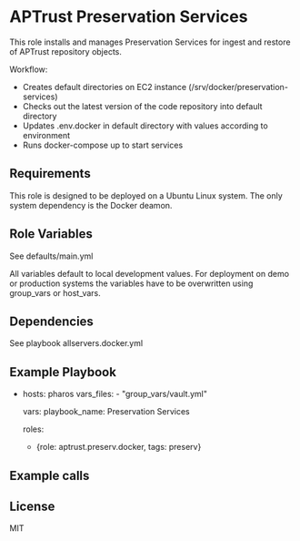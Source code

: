 APTrust Preservation Services
===

This role installs and manages Preservation Services for ingest and restore of APTrust repository objects.

Workflow:
- Creates default directories on EC2 instance (/srv/docker/preservation-services)
- Checks out the latest version of the code repository into default directory
- Updates .env.docker in default directory with values according to environment
- Runs docker-compose up to start services

Requirements
------------
This role is designed to be deployed on a Ubuntu Linux system.
The only system dependency is the Docker deamon.

Role Variables
--------------

See defaults/main.yml

All variables default to local development values. For deployment on demo or production systems the variables have to be overwritten using group_vars or host_vars.

Dependencies
------------

See playbook allservers.docker.yml

Example Playbook
----------------
-   hosts: pharos
    vars_files:
        - "group_vars/vault.yml"

    vars:
        playbook_name: Preservation Services

    roles:
      - {role: aptrust.preserv.docker, tags: preserv}

Example calls
--------------

License
-------

MIT
